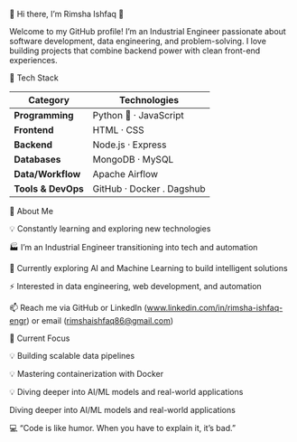

🌟 Hi there, I’m Rimsha Ishfaq 👋

Welcome to my GitHub profile! I’m an Industrial Engineer passionate about software development, data engineering, and problem-solving. I love building projects that combine backend power with clean front-end experiences.

🚀 Tech Stack

| Category           | Technologies              |
| ------------------ | ----------------------    |
| **Programming**    | Python 🐍 · JavaScript   |
| **Frontend**       | HTML · CSS                |
| **Backend**        | Node.js · Express         |
| **Databases**      | MongoDB · MySQL           |
| **Data/Workflow**  | Apache Airflow            |
| **Tools & DevOps** | GitHub · Docker . Dagshub |

📌 About Me

💡 Constantly learning and exploring new technologies

🏭 I’m an Industrial Engineer transitioning into tech and automation

🤖 Currently exploring AI and Machine Learning to build intelligent solutions

⚡ Interested in data engineering, web development, and automation

📫 Reach me via GitHub or LinkedIn (www.linkedin.com/in/rimsha-ishfaq-engr) or email (rimshaishfaq86@gmail.com)

🌱 Current Focus

💡 Building scalable data pipelines

💡 Mastering containerization with Docker

💡 Diving deeper into AI/ML models and real-world applications

Diving deeper into AI/ML models and real-world applications

💻 “Code is like humor. When you have to explain it, it’s bad.”
